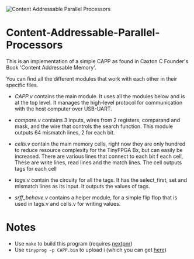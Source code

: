 ![Content Addressable Parallel Processors](https://raw.githubusercontent.com/asalik13/Content-Addressable-Parallel-Processors/master/FPGA-CAPP%20research%20paper/images/CAPP_cover.jpg)

# Content-Addressable-Parallel-Processors
This is an implementation of a simple CAPP as found in Caxton C Founder's Book 'Content Addressable Memory'.

You can find all the different modules that work with each other in their specific files.

- *CAPP.v* contains the main module. It uses all the modules below and is at the top level. It manages the high-level protocol for communication with the host computer over USB-UART.

- *compare.v* contains 3 inputs, wires from 2 registers, comparand and mask, and the wire that controls the search function. This module outputs 64 mismatch lines, 2 for each bit.

- *cells.v* contain the main memory cells, right now they are only hundred to reduce resource complexity for the TinyFPGA Bx, but can easily be increased. There are various lines that connect to each bit f each cell, These are write lines, read lines and the match lines. The cell outputs tags for each cell

- *tags.v* contain the circuity for all the tags. It has the select_first, set and mismatch lines as its input. It outputs the values of tags.

- *srff_behave.v* contains a helper module, for a simple flip flop that is used in tags.v and cells.v for writing values.


# Notes
- Use `make` to build this program (requires [nextpnr](https://github.com/YosysHQ/nextpnr))
- Use `tinyprog -p CAPP.bin` to upload i (which you can get [here](https://github.com/tinyfpga/TinyFPGA-Bootloader/tree/master/programmer))
